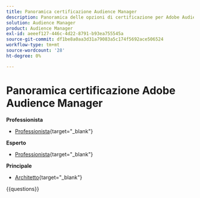 ```yaml
---
title: Panoramica certificazione Audience Manager
description: Panoramica delle opzioni di certificazione per Adobe Audience Manager
solution: Audience Manager
product: Audience Manager
exl-id: aeeef127-446c-4d22-8791-b93ea755545a
source-git-commit: df1be8a0aa3d31a79083a5c174f5692ace506524
workflow-type: tm+mt
source-wordcount: '28'
ht-degree: 0%

---
```


# Panoramica certificazione Adobe Audience Manager

**Professionista**

* [Professionista](https://certification.adobe.com/certification/adobe-audience-business-practitioner-professional){target="_blank"} <!--AD0-E458-->

**Esperto**

* [Professionista](https://certification.adobe.com/certification/adobe-audience-manager-business-practitioner-expert){target="_blank"} <!--AD0-E457-->

**Principale**

* [Architetto](https://certification.adobe.com/certification/audience-manager-architect-master){target="_blank"} <!--AD0-E454-->

{{questions}}

